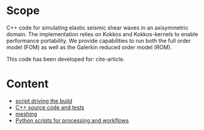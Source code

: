 
# Scope
C++ code for simulating elastic seismic shear waves in an axisymmetric domain.
The implementation relies on Kokkos and Kokkos-kernels to enable performance portability. 
We provide capabilities to run both the full order model (FOM) as well as the Galerkin reduced order model (ROM). 

This code has been developed for: cite-article. 

# Content 

- [script driving the build](./do_build.sh)
- [C++ source code and tests](./cpp)
- [meshing](.meshing)
- [Python scripts for processing and workflows](./python_scripts)


<!-- # Building

## Prerequisites

You need to have BLAS installed. 
You need to have: 
```bash
export CC=<path-to-your-C-compiler>
export CXX=<path-to-your-CXX-compiler>
```

## Steps

- Build/install kokkos and kokkos-kernels. 
Currently we need to have only OpenMP execution enabled.

- Use [this file](./do_build.sh) as follows: 
```bash
./do_build.sh \
 -working-dir=<where-you-want-to-build> \
 -kokkos-pfx=<path-to-your-kokkos-installation> \
 -kokkos-ker-pfx=<path-to-your-kokkos-kernels-installation> \
 --omp=yes
```


# Creating a RUN

- First, you need to generate the grid. 
For example, assume you want a grid of 150 x 600 velocity points 
along the radial and polar directions: 
```python
python create_single_mesh.py \
 -nr 150 -nth 600 \
 -working-dir <destination-of-the-grid-files>
```
Note that this generates the grid for all the degrees of freedom, namely velocity 
and stresses, since the grid is staggered. 

- Second, look at 
 -->